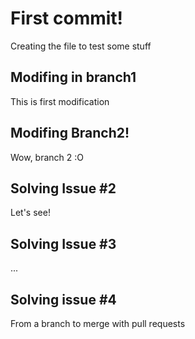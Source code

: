 # First commit!

Creating the file to test some stuff

## Modifing in branch1

This is first modification

## Modifing Branch2!

Wow, branch 2 :O

## Solving Issue #2

Let's see!

## Solving Issue #3

...

## Solving issue #4

From a branch to merge with pull requests
